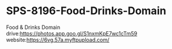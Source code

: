 # SPS-8196-Food-Drinks-Domain
Food &amp; Drinks Domain
drive:https://photos.app.goo.gl/S1nxmKpE7wc1cTm59
website:https://6vg.57a.myftpupload.com/

